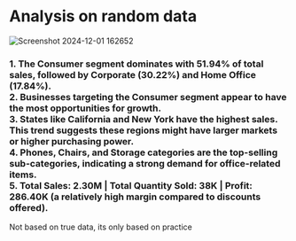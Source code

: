 # Analysis on random data
![Screenshot 2024-12-01 162652](https://github.com/user-attachments/assets/036cf7ff-fbc8-48e6-9898-63e2708e2bc7)

<h3>1. The Consumer segment dominates with 51.94% of total sales, followed by Corporate (30.22%) and Home Office (17.84%). <br>
2. Businesses targeting the Consumer segment appear to have the most opportunities for growth. <br>
3. States like California and New York have the highest sales. This trend suggests these regions might have larger markets or higher purchasing power. <br>
4. Phones, Chairs, and Storage categories are the top-selling sub-categories, indicating a strong demand for office-related items. <br> 
5. Total Sales: 2.30M | Total Quantity Sold: 38K | Profit: 286.40K (a relatively high margin compared to discounts offered). <br> </h3>
<p>Not based on true data, its only based on practice</p>
